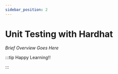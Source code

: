 ```yaml
---
sidebar_position: 2
---
```


# Unit Testing with Hardhat

_Brief Overview Goes Here_

:::tip Happy Learning!!

<QuestButton text="Go To Quest" link="https://app.stackup.dev/quest_page/1661830361157x948915062790684700" />

:::
